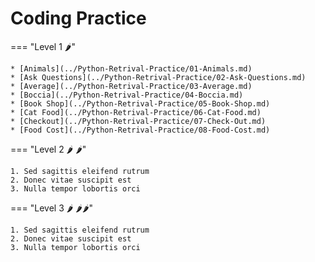 # Coding Practice

=== "Level 1 🌶️"

    * [Animals](../Python-Retrival-Practice/01-Animals.md)
    * [Ask Questions](../Python-Retrival-Practice/02-Ask-Questions.md)
    * [Average](../Python-Retrival-Practice/03-Average.md)
    * [Boccia](../Python-Retrival-Practice/04-Boccia.md)
    * [Book Shop](../Python-Retrival-Practice/05-Book-Shop.md)
    * [Cat Food](../Python-Retrival-Practice/06-Cat-Food.md)
    * [Checkout](../Python-Retrival-Practice/07-Check-Out.md)
    * [Food Cost](../Python-Retrival-Practice/08-Food-Cost.md)

=== "Level 2 🌶️ 🌶️"

    1. Sed sagittis eleifend rutrum
    2. Donec vitae suscipit est
    3. Nulla tempor lobortis orci

=== "Level 3 🌶️ 🌶️🌶️"

    1. Sed sagittis eleifend rutrum
    2. Donec vitae suscipit est
    3. Nulla tempor lobortis orci
